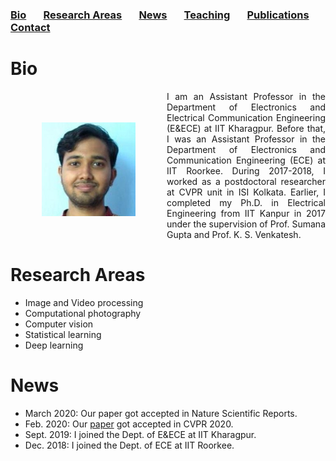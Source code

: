 ### [Bio](#bio) &nbsp; &nbsp; &nbsp; [Research Areas](#research-areas) &nbsp; &nbsp; &nbsp; [News](#news) &nbsp; &nbsp; &nbsp; [Teaching](teaching.md) &nbsp; &nbsp; &nbsp; [Publications](publications.md) &nbsp; &nbsp; &nbsp; [Contact](contact.md)

# Bio
<img src="saumikfec_0.jpg" alt="Saumik Bhattacharya" align="left" HSPACE="50" VSPACE="50" />
<p align = "justify"> I am an Assistant Professor in the Department of Electronics and Electrical Communication Engineering (E&ECE) at IIT Kharagpur. Before that, I was an Assistant Professor in the Department of Electronics and Communication Engineering (ECE) at IIT Roorkee. During 2017-2018, I worked as a postdoctoral researcher at CVPR unit in ISI Kolkata. Earlier, I completed my Ph.D. in Electrical Engineering from IIT Kanpur in 2017 under the supervision of Prof. Sumana Gupta and Prof. K. S. Venkatesh. </p>
 

# Research Areas
* Image and Video processing
* Computational photography
* Computer vision
* Statistical learning
* Deep learning

# News
* March 2020: Our paper got accepted in Nature Scientific Reports.
* Feb. 2020: Our [paper](https://arxiv.org/abs/1903.01192) got accepted in CVPR 2020.
* Sept. 2019: I joined the Dept. of E&ECE at IIT Kharagpur.
* Dec. 2018: I joined the Dept. of ECE at IIT Roorkee.
